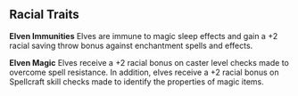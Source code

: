 ## **Racial Traits**

**Elven Immunities** Elves are immune to magic sleep effects and gain a +2 racial saving throw bonus against enchantment spells and effects.

**Elven Magic** Elves receive a +2 racial bonus on caster level checks made to overcome spell resistance. In addition, elves receive a +2 racial bonus on Spellcraft skill checks made to identify the properties of magic items.
